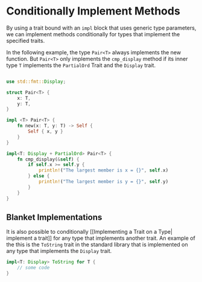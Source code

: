 # Conditionally Implement Methods
By using a trait bound with an `impl` block that uses generic type parameters, we can implement methods conditionally for types that implement the specified traits.

In the following example, the type `Pair<T>` always implements the new function. But `Pair<T>` only implements the `cmp_display` method if its inner type `T` implements the `PartialOrd` Trait and the `Display` trait.

```rust

use std::fmt::Display; 

struct Pair<T> {
	x: T,
	y: T,
}

impl <T> Pair<T> {
	fn new(x: T, y: T) -> Self {
		Self { x, y }
	}
}

impl<T: Display + PartialOrd> Pair<T> {
	fn cmp_display(&self) {
		if self.x >= self.y {
			println!("The largest member is x = {}", self.x)
		} else {
			println!("The largest member is y = {}", self.y)
		}
	}
}
```

## Blanket Implementations
It is also possible to conditionally [[Implementing a Trait on a Type| implement a trait]] for any type that implements another trait. An example of the this is the `ToString` trait in the standard library that is implemented on any type that implements the `Display` trait.

```rust
impl<T: Display> ToString for T {
	// some code
}
```